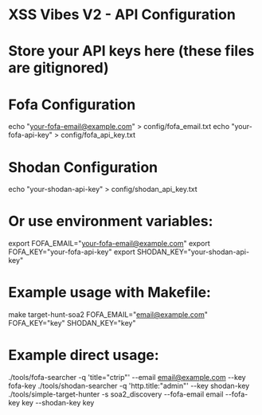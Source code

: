 # XSS Vibes V2 - API Configuration
# Store your API keys here (these files are gitignored)

# Fofa Configuration
echo "your-fofa-email@example.com" > config/fofa_email.txt
echo "your-fofa-api-key" > config/fofa_api_key.txt

# Shodan Configuration  
echo "your-shodan-api-key" > config/shodan_api_key.txt

# Or use environment variables:
export FOFA_EMAIL="your-fofa-email@example.com"
export FOFA_KEY="your-fofa-api-key"
export SHODAN_KEY="your-shodan-api-key"

# Example usage with Makefile:
make target-hunt-soa2 FOFA_EMAIL="email@example.com" FOFA_KEY="key" SHODAN_KEY="key"

# Example direct usage:
./tools/fofa-searcher -q 'title="ctrip"' --email email@example.com --key fofa-key
./tools/shodan-searcher -q 'http.title:"admin"' --key shodan-key
./tools/simple-target-hunter -s soa2_discovery --fofa-email email --fofa-key key --shodan-key key
